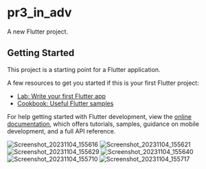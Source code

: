 # pr3_in_adv

A new Flutter project.

## Getting Started

This project is a starting point for a Flutter application.

A few resources to get you started if this is your first Flutter project:

- [Lab: Write your first Flutter app](https://docs.flutter.dev/get-started/codelab)
- [Cookbook: Useful Flutter samples](https://docs.flutter.dev/cookbook)

For help getting started with Flutter development, view the
[online documentation](https://docs.flutter.dev/), which offers tutorials,
samples, guidance on mobile development, and a full API reference.

![Screenshot_20231104_155616](https://github.com/tvishabhatt/Media_booster_pr3/assets/122964289/224b999e-cabd-4760-8b6e-20b6a1a626a4)
![Screenshot_20231104_155621](https://github.com/tvishabhatt/Media_booster_pr3/assets/122964289/a45a66c7-8820-44b2-b35b-28b2aa951b21)
![Screenshot_20231104_155629](https://github.com/tvishabhatt/Media_booster_pr3/assets/122964289/1c1557bd-8da8-403d-bcb8-6278d7dd2f3a)
![Screenshot_20231104_155640](https://github.com/tvishabhatt/Media_booster_pr3/assets/122964289/d99439ac-7cbd-47b0-8674-e993be3b01de)
![Screenshot_20231104_155710](https://github.com/tvishabhatt/Media_booster_pr3/assets/122964289/e9bf7818-efbb-432d-9b6e-813dd2a60e78)
![Screenshot_20231104_155717](https://github.com/tvishabhatt/Media_booster_pr3/assets/122964289/f6bd6790-631d-445c-bd56-480cf2264a90)





